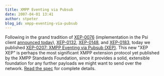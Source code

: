 ```yaml
---
title: XMPP Eventing via Pubsub
date: 2007-04-01 13:41
author: stpeter
blog_id: xmpp-eventing-via-pubsub
---
```


Following in the grand tradition of [XEP-0076](http://www.xmpp.org/extensions/xep-0076.html) (implementation in the Psi client [announced today](http://el-tramo.be/blog/malicious-stanzas)), [XEP-0132](http://www.xmpp.org/extensions/xep-0132.html), [XEP-0148](http://www.xmpp.org/extensions/xep-0148.html), and [XEP-0183](http://www.xmpp.org/extensions/xep-0183.html), today we published [XEP-0207: XMPP Eventing via Pubsub (XEP)](http://www.xmpp.org/extensions/xep-0207.html). This new "XEP XEP" is perhaps the most significant XMPP extension protocol yet published by the XMPP Standards Foundation, since it provides a solid, extensible foundation for any further payloads we might want to send over the network. [Read the spec](http://www.xmpp.org/extensions/xep-0207.html) for complete details.
